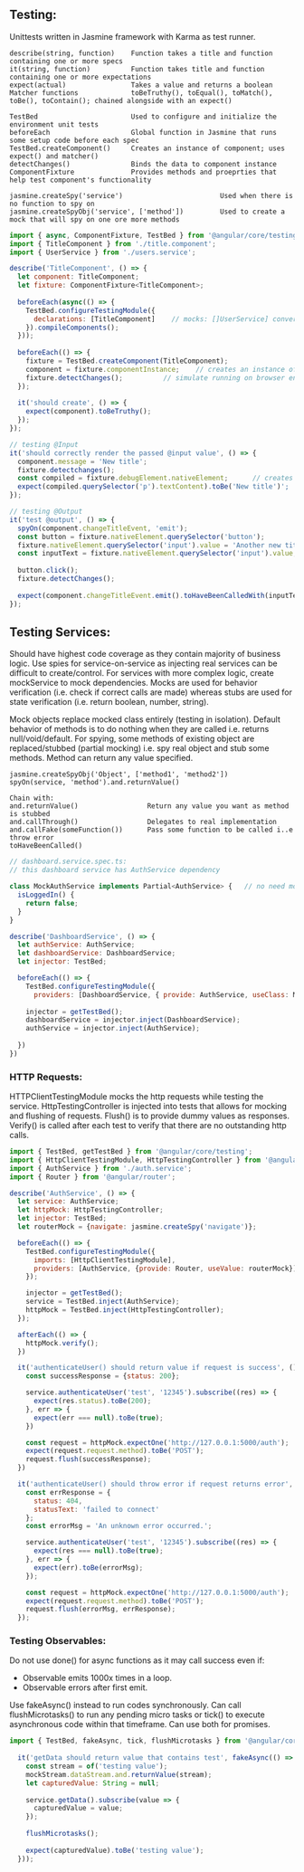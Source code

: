 ## Testing:
Unittests written in Jasmine framework with Karma as test runner. 
```
describe(string, function)    Function takes a title and function containing one or more specs
it(string, function)          Function takes title and function containing one or more expectations
expect(actual)                Takes a value and returns a boolean
Matcher functions             toBeTruthy(), toEqual(), toMatch(), toBe(), toContain(); chained alongside with an expect()

TestBed                       Used to configure and initialize the environment unit tests
beforeEach                    Global function in Jasmine that runs some setup code before each spec
TestBed.createComponent()     Creates an instance of component; uses expect() and matcher()
detectChanges()               Binds the data to component instance
ComponentFixture              Provides methods and proeprties that help test component's functionality

jasmine.createSpy('service')                        Used when there is no function to spy on
jasmine.createSpyObj('service', ['method'])         Used to create a mock that will spy on one ore more methods
```
```javascript
import { async, ComponentFixture, TestBed } from '@angular/core/testing';
import { TitleComponent } from './title.component';
import { UserService } from './users.service';

describe('TitleComponent', () => {
  let component: TitleComponent;
  let fixture: ComponentFixture<TitleComponent>;
  
  beforeEach(async(() => {
    TestBed.configureTestingModule({
      declarations: [TitleComponent]    // mocks: []UserService] converts to Jasmine spy automatically
    }).compileComponents();
  }));
  
  beforeEach(() => {
    fixture = TestBed.createComponent(TitleComponent);
    component = fixture.componentInstance;    // creates an instance of class TitleComponent
    fixture.detectChanges();          // simulate running on browser environment
  });
  
  it('should create', () => {
    expect(component).toBeTruthy();
  });
});

// testing @Input
it('should correctly render the passed @input value', () => {
  component.message = 'New title';
  fixture.detectchanges();
  const compiled = fixture.debugElement.nativeElement;      // creates access to child element
  expect(compiled.querySelector('p').textContent).toBe('New title')';
});

// testing @Output
it('test @output', () => {
  spyOn(component.changeTitleEvent, 'emit');
  const button = fixture.nativeElement.querySelector('button');
  fixture.nativeElement.querySelector('input').value = 'Another new title';
  const inputText = fixture.nativeElement.querySelector('input').value;
  
  button.click();
  fixture.detectChanges();
  
  expect(component.changeTitleEvent.emit().toHaveBeenCalledWith(inputText);
});
```
## Testing Services:
Should have highest code coverage as they contain majority of business logic. Use spies for service-on-service as injecting real services can be difficult to create/control. For services with more complex logic, create mockService to mock dependencies. Mocks are used for behavior verification (i.e. check if correct calls are made) whereas stubs are used for state verification (i.e. return boolean, number, string).

Mock objects replace mocked class entirely (testing in isolation). Default behavior of methods is to do nothing when they are called i.e. returns null/void/default. 
For spying, some methods of existing object are replaced/stubbed (partial mocking) i.e. spy real object and stub some methods. Method can return any value specified.
```
jasmine.createSpyObj('Object', ['method1', 'method2'])
spyOn(service, 'method').and.returnValue()

Chain with:
and.returnValue()                 Return any value you want as method is stubbed
and.callThrough()                 Delegates to real implementation
and.callFake(someFunction())      Pass some function to be called i..e throw error
toHaveBeenCalled()
```
```javascript
// dashboard.service.spec.ts:
// this dashboard service has AuthService dependency

class MockAuthService implements Partial<AuthService> {   // no need mock all methods; can also use extends
  isLoggedIn() {
    return false;
  }
}

describe('DashboardService', () => {
  let authService: AuthService;
  let dashboardService: DashboardService;
  let injector: TestBed;

  beforeEach(() => {
    TestBed.configureTestingModule({
      providers: [DashboardService, { provide: AuthService, useClass: MockAuthService }]
    
    injector = getTestBed();
    dashboardService = injector.inject(DashboardService);
    authService = injector.inject(AuthService);
    
  })
})
```
### HTTP Requests:
HTTPClientTestingModule mocks the http requests while testing the service. HttpTestingController is injected into tests that allows for mocking and flushing of requests. Flush() is to provide dummy values as responses. Verify() is called after each test to verify that there are no outstanding http calls.
```javascript
import { TestBed, getTestBed } from '@angular/core/testing';
import { HttpClientTestingModule, HttpTestingController } from '@angular/common/http/testing';
import { AuthService } from './auth.service';
import { Router } from '@angular/router';

describe('AuthService', () => {
  let service: AuthService;
  let httpMock: HttpTestingController;
  let injector: TestBed;
  let routerMock = {navigate: jasmine.createSpy('navigate')};

  beforeEach(() => {
    TestBed.configureTestingModule({
      imports: [HttpClientTestingModule],
      providers: [AuthService, {provide: Router, useValue: routerMock}]
    });

    injector = getTestBed();
    service = TestBed.inject(AuthService);
    httpMock = TestBed.inject(HttpTestingController);
  });

  afterEach(() => {
    httpMock.verify();
  })

  it('authenticateUser() should return value if request is success', () => {
    const successResponse = {status: 200};

    service.authenticateUser('test', '12345').subscribe((res) => {
      expect(res.status).toBe(200);
    }, err => {
      expect(err === null).toBe(true);
    })

    const request = httpMock.expectOne('http://127.0.0.1:5000/auth');
    expect(request.request.method).toBe('POST');
    request.flush(successResponse);
  })

  it('authenticateUser() should throw error if request returns error', () => {
    const errResponse = {
      status: 404,
      statusText: 'failed to connect'
    };
    const errorMsg = 'An unknown error occurred.';

    service.authenticateUser('test', '12345').subscribe((res) => {
      expect(res === null).toBe(true);
    }, err => {
      expect(err).toBe(errorMsg);
    });

    const request = httpMock.expectOne('http://127.0.0.1:5000/auth');
    expect(request.request.method).toBe('POST');
    request.flush(errorMsg, errResponse);
  });

```

### Testing Observables:
Do not use done() for async functions as it may call success even if:
- Observable emits 1000x times in a loop.
- Observable errors after first emit.

Use fakeAsync() instead to run codes synchronously. Can call flushMicrotasks() to run any pending micro tasks or tick() to execute asynchronous code within that timeframe. Can
use both for promises.
```javascript
import { TestBed, fakeAsync, tick, flushMicrotasks } from '@angular/core/testing';
 
  it('getData should return value that contains test', fakeAsync(() => {
    const stream = of('testing value');
    mockStream.dataStream.and.returnValue(stream);
    let capturedValue: String = null;
 
    service.getData().subscribe(value => {
      capturedValue = value;
    });
 
    flushMicrotasks();
 
    expect(capturedValue).toBe('testing value');
  }));
``` 
